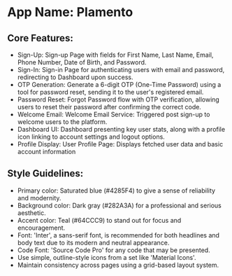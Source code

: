 # **App Name**: Plamento

## Core Features:

- Sign-Up: Sign-up Page with fields for First Name, Last Name, Email, Phone Number, Date of Birth, and Password.
- Sign-In: Sign-in Page for authenticating users with email and password, redirecting to Dashboard upon success.
- OTP Generation: Generate a 6-digit OTP (One-Time Password) using a tool for password reset, sending it to the user's registered email.
- Password Reset: Forgot Password flow with OTP verification, allowing users to reset their password after confirming the correct code.
- Welcome Email: Welcome Email Service: Triggered post sign-up to welcome users to the platform.
- Dashboard UI: Dashboard presenting key user stats, along with a profile icon linking to account settings and logout options.
- Profile Display: User Profile Page: Displays fetched user data and basic account information

## Style Guidelines:

- Primary color: Saturated blue (#4285F4) to give a sense of reliability and modernity.
- Background color: Dark gray (#282A3A) for a professional and serious aesthetic.
- Accent color: Teal (#64CCC9) to stand out for focus and encouragement.
- Font: 'Inter', a sans-serif font, is recommended for both headlines and body text due to its modern and neutral appearance.
- Code Font: 'Source Code Pro' for any code that may be presented.
- Use simple, outline-style icons from a set like 'Material Icons'.
- Maintain consistency across pages using a grid-based layout system.